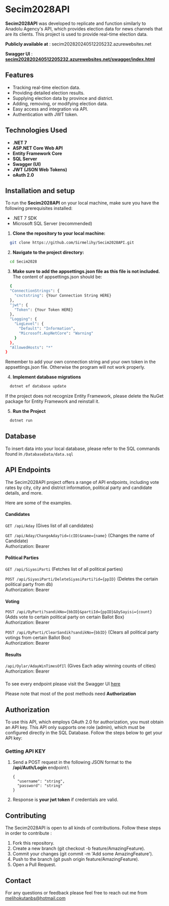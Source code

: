 
# Secim2028API

**Secim2028API** was developed to replicate and function similarly to Anadolu Agency's API, which provides election data for news channels that are its clients. This project is used to provide real-time election data.

**Publicly available at** : secim202820240512205232.azurewebsites.net

**Swagger UI** : **[secim202820240512205232.azurewebsites.net/swagger/index.html](secim202820240512205232.azurewebsites.net/swagger/index.html)**


## Features

- Tracking real-time election data.
- Providing detailed election results.
- Supplying election data by province and district.
- Adding, removing, or modifying election data.
- Easy access and integration via API.
- Authentication with JWT token.

  
## Technologies Used

- **.NET 7**
- **ASP.NET Core Web API**
- **Entity Framework Core**
- **SQL Server**
- **Swagger (UI)**
- **JWT (JSON Web Tokens)**
- **oAuth 2.0**



  
## Installation and setup 

To run the **Secim2028API** on your local machine, make sure you have the following prerequisites installed:

- .NET 7 SDK
- Microsoft SQL Server (recommended)

1. **Clone the repository to your local machine:**

```bash 
  git clone https://github.com/Sirmelihy/Secim2028API.git
```

2. **Navigate to the project directory:**
```bash 
  cd Secim2028
```

3. **Make sure to add the appsettings.json file as this file is not included.**
The content of appsettings.json should be:

```bash 
  {
  "ConnectionStrings": {
    "cnctstring": {Your Connection String HERE}
  },
  "jwt": {
    "Token": {Your Token HERE}
  },
  "Logging": {
    "LogLevel": {
      "Default": "Information",
      "Microsoft.AspNetCore": "Warning"
    }
  },
  "AllowedHosts": "*"
}
```

Remember to add your own connection string and your own token in the appsettings.json file. Otherwise the program will not work properly.

4. **Implement database migrations**

```bash 
  dotnet ef database update
```

If the project does not recognize Entity Framework, please delete the NuGet package for Entity Framework and reinstall it.

5. **Run the Project**

```bash 
  dotnet run
```



    
## Database

To insert data into your local database, please refer to the SQL commands found in 
`/DatabaseData/data.sql`
## API Endpoints

The Secim2028API project offers a range of API endpoints, including vote rates by city, city and district information, political party and candidate details, and more.

Here are some of the examples.

#### Candidates

`GET /api/Aday` (Gives list of all candidates) 

`GET /api/Aday/ChangeAday?id=(cID)&name={name}` (Changes the name of Candidate)\
Authorization: Bearer <Your-jwt-Token>

#### Political Parties

`GET /api/SiyasiParti` (Fetches list of all political parties)

`POST /api/SiyasiParti/DeleteSiyasiParti?id={ppID}` (Deletes the certain political party from db)\
Authorization: Bearer <Your-jwt-Token>

#### Voting

`POST /api/OyParti?sandikNo={bbID}&partiId={ppID}&OySayisi={count}` (Adds vote to certain political party on certain Ballot Box)\
Authorization: Bearer <Your-jwt-Token>

`POST /api/OyParti/ClearSandik?sandikNo={bbID}` (Clears all political party votings from certain Ballot Box)\
Authorization: Bearer <Your-jwt-Token>



#### Results

`/api/Oylar/AdayWinTimesOfIl` (Gives Each aday winning counts of cities)\
Authorization: Bearer <Your-jwt-Token>



### 

To see every endpoint please visit the Swagger UI [here](secim202820240512205232.azurewebsites.net/swagger/index.html)



Please note that most of the post methods need **Authorization**

  
## Authorization

To use this API, which employs OAuth 2.0 for authorization, you must obtain an API key. This API only supports one role (admin), which must be configured directly in the SQL Database. Follow the steps below to get your API key:


### Getting API KEY

1. Send a POST request in the following JSON format to the **/api/Auth/Login** endpoint:\
    ```
    {
      "username": "string",
      "password": "string"
    }
    ```

2. Response is **your jwt token** if credentials are valid.
## Contributing

The Secim2028API is open to all kinds of contributions. Follow these steps in order to contribute : 

1. Fork this repository.
2. Create a new branch (git checkout -b feature/AmazingFeature).
3. Commit your changes (git commit -m 'Add some AmazingFeature').
4. Push to the branch (git push origin feature/AmazingFeature).
5. Open a Pull Request.


## Contact

For any questions or feedback please feel free to reach out me from melihokutanbs@hotmail.com

